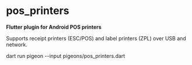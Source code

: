 # pos_printers

**Flutter plugin for Android POS printers**

Supports receipt printers (ESC/POS) and label printers (ZPL) over USB and network.

dart run pigeon --input pigeons/pos_printers.dart